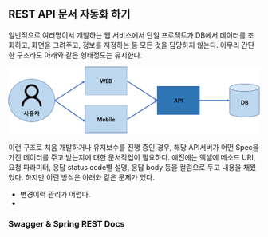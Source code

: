 ## REST API 문서 자동화 하기
일반적으로 여러명이서 개발하는 웹 서비스에서 단일 프로젝트가 DB에서 데이터를 조회하고, 화면을 그려주고, 정보를 저정하는 등 모든 것을 담당하지 않는다. 아무리 간단한 구조라도 아래와 같은 형태정도는 유지한다.

![web](https://raw.githubusercontent.com/rbwls31/rbwls31.github.io/master/images/WEB.png)

이런 구조로 처음 개발하거나 유지보수를 진행 중인 경우, 해당 API서버가 어떤 Spec을 가진 데이터를 주고 받는지에 대한 문서작업이 필요하다.
예전에는 엑셀에 메소드 URI, 요청 파라미터, 응답 status code별 설명, 응답 body 등을 컬럼으로 두고 내용을 채웠었다.  하지만 이런 방식은 아래와 같은 문제가 있다.

 - 변경이력 관리가 어렵다.
 - 

### Swagger & Spring REST Docs




<!--stackedit_data:
eyJoaXN0b3J5IjpbMzAzMTk5Mzk0LDE3NTI3NTc5MjYsLTE3Nj
Y3MjI4NDgsNTA3ODk3NTc3LDY5NzAyNzYyLC00ODI3OTY5MzEs
LTQ3NjMyODYxOF19
-->